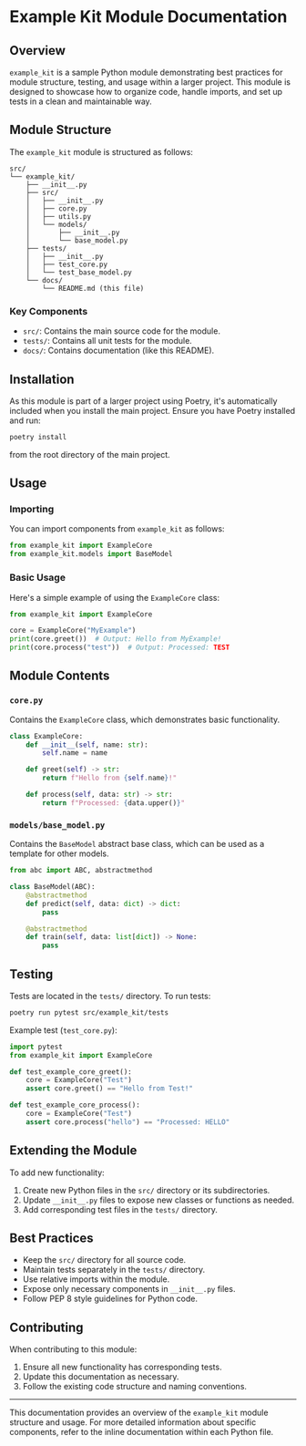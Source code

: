 # Example Kit Module Documentation

## Overview

`example_kit` is a sample Python module demonstrating best practices for module structure, testing, and usage within a larger project. This module is designed to showcase how to organize code, handle imports, and set up tests in a clean and maintainable way.

## Module Structure

The `example_kit` module is structured as follows:

```
src/
└── example_kit/
    ├── __init__.py
    ├── src/
    │   ├── __init__.py
    │   ├── core.py
    │   ├── utils.py
    │   └── models/
    │       ├── __init__.py
    │       └── base_model.py
    ├── tests/
    │   ├── __init__.py
    │   ├── test_core.py
    │   └── test_base_model.py
    └── docs/
        └── README.md (this file)
```

### Key Components

- `src/`: Contains the main source code for the module.
- `tests/`: Contains all unit tests for the module.
- `docs/`: Contains documentation (like this README).

## Installation

As this module is part of a larger project using Poetry, it's automatically included when you install the main project. Ensure you have Poetry installed and run:

```bash
poetry install
```

from the root directory of the main project.

## Usage

### Importing

You can import components from `example_kit` as follows:

```python
from example_kit import ExampleCore
from example_kit.models import BaseModel
```

### Basic Usage

Here's a simple example of using the `ExampleCore` class:

```python
from example_kit import ExampleCore

core = ExampleCore("MyExample")
print(core.greet())  # Output: Hello from MyExample!
print(core.process("test"))  # Output: Processed: TEST
```

## Module Contents

### `core.py`

Contains the `ExampleCore` class, which demonstrates basic functionality.

```python
class ExampleCore:
    def __init__(self, name: str):
        self.name = name

    def greet(self) -> str:
        return f"Hello from {self.name}!"

    def process(self, data: str) -> str:
        return f"Processed: {data.upper()}"
```

### `models/base_model.py`

Contains the `BaseModel` abstract base class, which can be used as a template for other models.

```python
from abc import ABC, abstractmethod

class BaseModel(ABC):
    @abstractmethod
    def predict(self, data: dict) -> dict:
        pass

    @abstractmethod
    def train(self, data: list[dict]) -> None:
        pass
```

## Testing

Tests are located in the `tests/` directory. To run tests:

```bash
poetry run pytest src/example_kit/tests
```

Example test (`test_core.py`):

```python
import pytest
from example_kit import ExampleCore

def test_example_core_greet():
    core = ExampleCore("Test")
    assert core.greet() == "Hello from Test!"

def test_example_core_process():
    core = ExampleCore("Test")
    assert core.process("hello") == "Processed: HELLO"
```

## Extending the Module

To add new functionality:

1. Create new Python files in the `src/` directory or its subdirectories.
2. Update `__init__.py` files to expose new classes or functions as needed.
3. Add corresponding test files in the `tests/` directory.

## Best Practices

- Keep the `src/` directory for all source code.
- Maintain tests separately in the `tests/` directory.
- Use relative imports within the module.
- Expose only necessary components in `__init__.py` files.
- Follow PEP 8 style guidelines for Python code.

## Contributing

When contributing to this module:

1. Ensure all new functionality has corresponding tests.
2. Update this documentation as necessary.
3. Follow the existing code structure and naming conventions.

---

This documentation provides an overview of the `example_kit` module structure and usage. For more detailed information about specific components, refer to the inline documentation within each Python file.